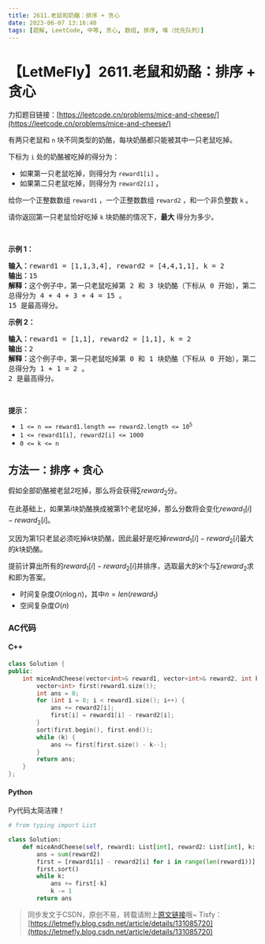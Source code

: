 ```yaml
---
title: 2611.老鼠和奶酪：排序 + 贪心
date: 2023-06-07 13:16:40
tags: [题解, LeetCode, 中等, 贪心, 数组, 排序, 堆（优先队列）]
---
```


# 【LetMeFly】2611.老鼠和奶酪：排序 + 贪心

力扣题目链接：[https://leetcode.cn/problems/mice-and-cheese/](https://leetcode.cn/problems/mice-and-cheese/)

<p>有两只老鼠和&nbsp;<code>n</code>&nbsp;块不同类型的奶酪，每块奶酪都只能被其中一只老鼠吃掉。</p>

<p>下标为 <code>i</code>&nbsp;处的奶酪被吃掉的得分为：</p>

<ul>
	<li>如果第一只老鼠吃掉，则得分为&nbsp;<code>reward1[i]</code>&nbsp;。</li>
	<li>如果第二只老鼠吃掉，则得分为&nbsp;<code>reward2[i]</code>&nbsp;。</li>
</ul>

<p>给你一个正整数数组&nbsp;<code>reward1</code>&nbsp;，一个正整数数组&nbsp;<code>reward2</code>&nbsp;，和一个非负整数&nbsp;<code>k</code>&nbsp;。</p>

<p>请你返回第一只老鼠恰好吃掉 <code>k</code>&nbsp;块奶酪的情况下，<strong>最大</strong>&nbsp;得分为多少。</p>

<p>&nbsp;</p>

<p><strong>示例 1：</strong></p>

<pre>
<b>输入：</b>reward1 = [1,1,3,4], reward2 = [4,4,1,1], k = 2
<b>输出：</b>15
<b>解释：</b>这个例子中，第一只老鼠吃掉第 2&nbsp;和 3 块奶酪（下标从 0 开始），第二只老鼠吃掉第 0 和 1 块奶酪。
总得分为 4 + 4 + 3 + 4 = 15 。
15 是最高得分。
</pre>

<p><strong>示例 2：</strong></p>

<pre>
<b>输入：</b>reward1 = [1,1], reward2 = [1,1], k = 2
<b>输出：</b>2
<b>解释：</b>这个例子中，第一只老鼠吃掉第 0 和 1 块奶酪（下标从 0 开始），第二只老鼠不吃任何奶酪。
总得分为 1 + 1 = 2 。
2 是最高得分。
</pre>

<p>&nbsp;</p>

<p><strong>提示：</strong></p>

<ul>
	<li><code>1 &lt;= n == reward1.length == reward2.length &lt;= 10<sup>5</sup></code></li>
	<li><code>1 &lt;= reward1[i],&nbsp;reward2[i] &lt;= 1000</code></li>
	<li><code>0 &lt;= k &lt;= n</code></li>
</ul>


    
## 方法一：排序 + 贪心

假如全部奶酪被老鼠$2$吃掉，那么将会获得$\sum reward_2$分。

在此基础上，如果第$i$块奶酪换成被第$1$个老鼠吃掉，那么分数将会变化$reward_1[i]-reward_2[i]$。

又因为第$1$只老鼠必须吃掉$k$块奶酪，因此最好是吃掉$reward_1[i]-reward_2[i]$最大的$k$块奶酪。

提前计算出所有的$reward_1[i]-reward_2[i]$并排序，选取最大的$k$个与$\sum reward_2$求和即为答案。

+ 时间复杂度$O(n \log n)$，其中$n=len(reward_1)$
+ 空间复杂度$O(n)$

### AC代码

#### C++

```cpp
class Solution {
public:
    int miceAndCheese(vector<int>& reward1, vector<int>& reward2, int k) {
        vector<int> first(reward1.size());
        int ans = 0;
        for (int i = 0; i < reward1.size(); i++) {
            ans += reward2[i];
            first[i] = reward1[i] - reward2[i];
        }
        sort(first.begin(), first.end());
        while (k) {
            ans += first[first.size() - k--];
        }
        return ans;
    }
};
```

#### Python

Py代码太简洁辣！

```python
# from typing import List

class Solution:
    def miceAndCheese(self, reward1: List[int], reward2: List[int], k: int) -> int:
        ans = sum(reward2)
        first = [reward1[i] - reward2[i] for i in range(len(reward1))]
        first.sort()
        while k:
            ans += first[-k]
            k -= 1
        return ans
```

> 同步发文于CSDN，原创不易，转载请附上[原文链接](https://blog.tisfy.eu.org/2023/06/07/LeetCode%202611.%E8%80%81%E9%BC%A0%E5%92%8C%E5%A5%B6%E9%85%AA/)哦~
> Tisfy：[https://letmefly.blog.csdn.net/article/details/131085720](https://letmefly.blog.csdn.net/article/details/131085720)
